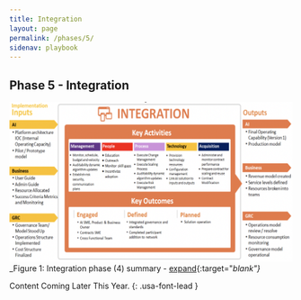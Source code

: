 ```yaml
---
title: Integration
layout: page
permalink: /phases/5/
sidenav: playbook
---
```


## Phase 5 - Integration

![Playbook Phases](../../assets/img/playbook/pb-phase5.png)
_Figure 1: Integration phase (4) summary - [expand](../../assets/img/playbook/pb-phase5.png){:target="_blank"}_

Content Coming Later This Year.
{: .usa-font-lead }